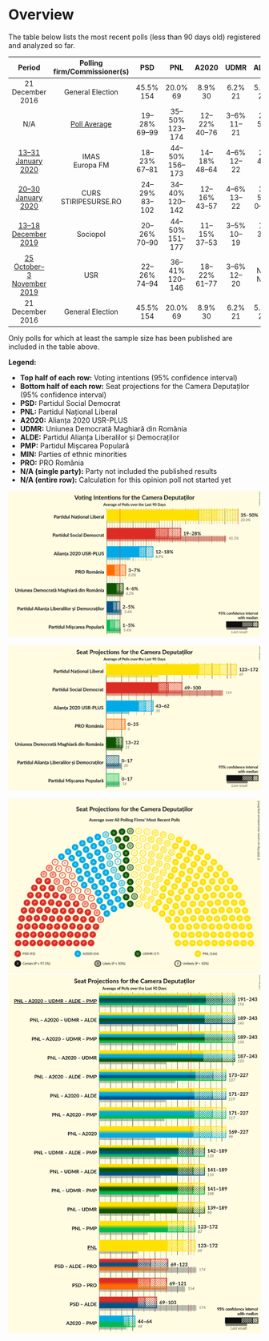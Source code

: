 # Overview

The table below lists the most recent polls (less than 90 days old) registered and analyzed so far.

| Period     | Polling firm/Commissioner(s) | PSD | PNL | A2020 | UDMR | ALDE | PMP | MIN | PRO |
|:----------:|:----------------------------:|:--:|:--:|:--:|:--:|:--:|:--:|:--:|:--:|
| 21 December 2016 | General Election | 45.5% <br> 154 | 20.0% <br> 69 | 8.9% <br> 30 | 6.2% <br> 21 | 5.6% <br> 20 | 5.4% <br> 18 | 5.0% <br> 17 | 0.0% <br> 0 |
| N/A | [Poll Average](average.html) | 19–28% <br> 69–99 | 35–50% <br> 123–174 | 12–22% <br> 40–76 | 3–6% <br> 11–21 | 2–5% <br> 0 | 1–5% <br> 0–17 | N/A <br> N/A | 3–7% <br> 0–24 |
| [13–31 January 2020](2020-01-31-IMAS.html) | IMAS <br> Europa FM | 18–23% <br> 67–81 | 44–50% <br> 156–173 | 14–18% <br> 48–64 | 4–6% <br> 12–22 | 2–4% <br> 0 | 1–3% <br> 0 | N/A <br> N/A | 3–5% <br> 0–17 |
| [20–30 January 2020](2020-01-30-CURS.html) | CURS <br> STIRIPESURSE.RO | 24–29% <br> 83–102 | 34–40% <br> 120–142 | 12–16% <br> 43–57 | 4–6% <br> 13–22 | 3–5% <br> 0–18 | 3–5% <br> 0–17 | N/A <br> N/A | 5–7% <br> 0–26 |
| [13–18 December 2019](2019-12-18-Sociopol.html) | Sociopol | 20–26% <br> 70–90 | 44–50% <br> 151–177 | 11–15% <br> 37–53 | 3–5% <br> 10–19 | 1–3% <br> 0 | 2–4% <br> 0 | N/A <br> N/A | 4–7% <br> 0–22 |
| [25 October–3 November 2019](2019-11-03-USR.html) | USR | 22–26% <br> 74–94 | 36–41% <br> 120–146 | 18–22% <br> 61–77 | 3–6% <br> 12–20 | N/A <br> N/A | 3–6% <br> 0–18 | N/A <br> N/A | 4–6% <br> 0–20 |
| 21 December 2016 | General Election | 45.5% <br> 154 | 20.0% <br> 69 | 8.9% <br> 30 | 6.2% <br> 21 | 5.6% <br> 20 | 5.4% <br> 18 | 5.0% <br> 17 | 0.0% <br> 0 |

Only polls for which at least the sample size has been published are included in the table above.

**Legend:**
+ **Top half of each row:** Voting intentions (95% confidence interval)
+ **Bottom half of each row:** Seat projections for the Camera Deputaților (95% confidence interval)
+ **PSD:** Partidul Social Democrat
+ **PNL:** Partidul Național Liberal
+ **A2020:** Alianța 2020 USR-PLUS
+ **UDMR:** Uniunea Democrată Maghiară din România
+ **ALDE:** Partidul Alianța Liberalilor și Democraților
+ **PMP:** Partidul Mișcarea Populară
+ **MIN:** Parties of ethnic minorities
+ **PRO:** PRO România
+ **N/A (single party):** Party not included the published results
+ **N/A (entire row):** Calculation for this opinion poll not started yet


![Graph with voting intentions not yet produced](average.png "Voting Intentions")

![Graph with seats not yet produced](average-seats.png "Seats")

![Graph with seating plan not yet produced](average-seating-plan.png "Seating Plan")
![Graph with coalitions seats not yet produced](average-coalitions-seats.png "Coalitions Seats")
